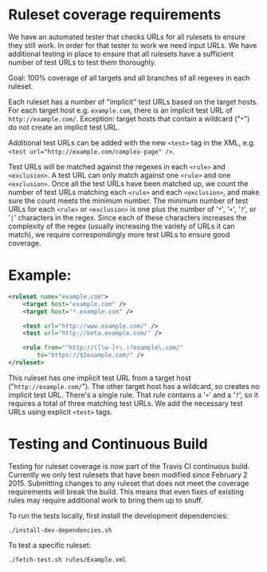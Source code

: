 # Ruleset coverage requirements

We have an automated tester that checks URLs for all rulesets to ensure they
still work. In order for that tester to work we need input URLs. We have
additional testing in place to ensure that all rulesets have a sufficient number
of test URLs to test them thoroughly.

Goal: 100% coverage of all targets and all branches of all regexes in each
ruleset.

Each ruleset has a number of "implicit" test URLs based on the target hosts. For
each target host e.g. `example.com`, there is an implicit test URL of
`http://example.com/`. Exception: target hosts that contain a wildcard ("`*`")
do not create an implicit test URL.

Additional test URLs can be added with the new `<test>` tag in the XML, e.g.
`<test url="http://example.com/complex-page" />`.

Test URLs will be matched against the regexes in each `<rule>` and
`<exclusion>`. A test URL can only match against one `<rule>` and one
`<exclusion>`. Once all the test URLs have been matched up, we count the number
of test URLs matching each `<rule>` and each `<exclusion>`, and make sure the
count meets the minimum number.  The minimum number of test URLs for each
`<rule>` or `<exclusion>` is one plus the number of '`*`', '`+`', '`?`', or
'`|`' characters in the regex. Since each of these characters increases the
complexity of the regex (usually increasing the variety of URLs it can match),
we require correspondingly more test URLs to ensure good coverage.

# Example:
```xml
<ruleset name="example.com">
	<target host="example.com" />
	<target host="*.example.com" />

	<test url="http://www.example.com/" />
	<test url="http://beta.example.com/" />

	<rule from="^http://([\w-]+\.)?example\.com/"
		to="https://$1example.com/" />
</ruleset>
```
This ruleset has one implicit test URL from a target host
("`http://example.com/`"). The other target host has a wildcard, so creates no
implicit test URL. There's a single rule. That rule contains a '`+`' and a
'`?`', so it requires a total of three matching test URLs. We add the necessary
test URLs using explicit `<test>` tags.

# Testing and Continuous Build

Testing for ruleset coverage is now part of the Travis CI continuous build.
Currently we only test rulesets that have been modified since February 2 2015.
Submitting changes to any ruleset that does not meet the coverage requirements
will break the build. This means that even fixes of existing rules may require
additional work to bring them up to snuff.

To run the tests locally, first install the development dependencies:

    ./install-dev-dependencies.sh

To test a specific ruleset:

    ./fetch-test.sh rules/Example.xml
